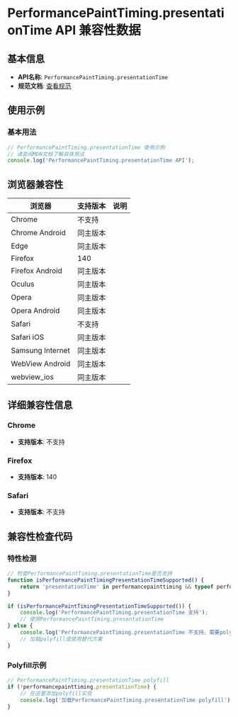 # PerformancePaintTiming.presentationTime API 兼容性数据

## 基本信息

- **API名称**: `PerformancePaintTiming.presentationTime`
- **规范文档**: [查看规范](https://w3c.github.io/paint-timing/#dom-painttimingmixin-presentationtime)

## 使用示例

### 基本用法

```javascript
// PerformancePaintTiming.presentationTime 使用示例
// 请查阅MDN文档了解具体用法
console.log('PerformancePaintTiming.presentationTime API');
```

## 浏览器兼容性

| 浏览器 | 支持版本 | 说明 |
|--------|----------|------|
| Chrome | 不支持 |  |
| Chrome Android | 同主版本 |  |
| Edge | 同主版本 |  |
| Firefox | 140 |  |
| Firefox Android | 同主版本 |  |
| Oculus | 同主版本 |  |
| Opera | 同主版本 |  |
| Opera Android | 同主版本 |  |
| Safari | 不支持 |  |
| Safari iOS | 同主版本 |  |
| Samsung Internet | 同主版本 |  |
| WebView Android | 同主版本 |  |
| webview_ios | 同主版本 |  |

## 详细兼容性信息

### Chrome

- **支持版本**: 不支持

### Firefox

- **支持版本**: 140

### Safari

- **支持版本**: 不支持

## 兼容性检查代码

### 特性检测

```javascript
// 检查PerformancePaintTiming.presentationTime是否支持
function isPerformancePaintTimingPresentationTimeSupported() {
    return 'presentationTime' in performancepainttiming && typeof performancepainttiming.presentationTime === 'function';
}

if (isPerformancePaintTimingPresentationTimeSupported()) {
    console.log('PerformancePaintTiming.presentationTime 支持');
    // 使用PerformancePaintTiming.presentationTime
} else {
    console.log('PerformancePaintTiming.presentationTime 不支持，需要polyfill');
    // 加载polyfill或使用替代方案
}
```

### Polyfill示例

```javascript
// PerformancePaintTiming.presentationTime polyfill
if (!performancepainttiming.presentationTime) {
    // 在这里添加polyfill实现
    console.log('加载PerformancePaintTiming.presentationTime polyfill');
}
```

